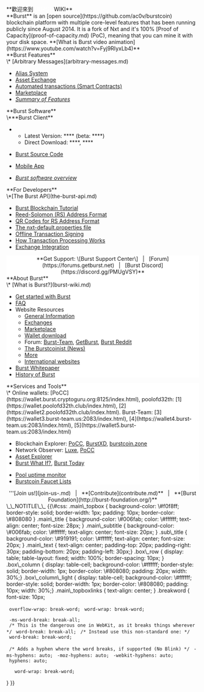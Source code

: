 <languages/>

<div class="main_topbox">
<div class="main_title">
**歡迎來到 <span style="color:#ffffff">BURST</span> WIKI**

</div>
<div class="main_text">
**Burst** is an [open source](https://github.com/ac0v/burstcoin) blockchain platform with multiple core-level features that has been running publicly since August 2014. It is a fork of Nxt and it's 100% [Proof of Capacity](proof-of-capacity.md) (PoC), meaning that you can mine it with your disk space.
**[What is Burst video animation](https://www.youtube.com/watch?v=Fyj9RIyxLb4)**

</div>
<div class="box_row">
<div class="box_column">
<div class="main_subtitle">
**Burst Features**

</div>
\* [Arbitrary Messages](arbitrary-messages.md)

-   [Alias System](alias-system.md)
-   [Asset Exchange](asset-exchange.md)
-   [Automated transactions (Smart Contracts)](automated-transaction.md)
-   [Marketplace](marketplace.md)
-   [*Summary of Features*](current-features.md)

</div>
<div class="box_column">
<div class="main_subtitle">
**Burst Software**

</div>
\***Burst Client**

-   -   Latest Version: **** (beta: ****)
    -   Direct Download: ****, ****

-   [Burst Source Code](https://github.com/PoC-Consortium/burstcoin)
-   [Mobile App](mobile-app.md)
-   *[Burst software overview](burst-software.md)*

</div>
<div class="box_column">
<div class="main_subtitle">
**For Developers**

</div>
\*[The Burst API](the-burst-api.md)

-   [Burst Blockchain Tutorial](burst-blockchain-tutorial.md)
-   [Reed-Solomon (RS) Address Format](rs-address-format.md)
-   [QR Codes for RS Address Format](qr-codes-for-rs-address-format.md)
-   [The nxt-default.properties file](nxt-default-properties-configuration-file.md)
-   [Offline Transaction Signing](offline-transaction-signing.md)
-   [How Transaction Processing Works](how-tx-processing-works.md)
-   [Exchange Integration](exchange-integration.md)

</div>
</div>
<div class="box_row">
<div class="box_column_light" style="background-color: #ffffff; text-align:center;">
**Get Support: \[Burst Support Center\]   |   [Forum](https://forums.getburst.net)   |   [Burst Discord](https://discord.gg/PMUgVSY)**

</div>
</div>
<div class="box_row">
<div class="box_column" style="background-color: #ffffff;">
<div class="sub_title">
**About Burst**

</div>
\* [What is Burst?](burst-wiki.md)

-   [Get started with Burst](getting-started.md)
-   [FAQ](faq.md)
-   Website Resources
    -   [General Information](https://www.burst-coin.org/)
    -   [Exchanges](exchanges.md)
    -   [Marketplace](http://x.burstnation.com/marketplace)
    -   [Wallet download](http://burstwallet.io/)
    -   Forum: [Burst-Team](http://burstforum.net/), [GetBurst](https://forums.getburst.net/), [Burst Reddit](https://www.reddit.com/r/burstcoin/)
    -   [The Burstcoinist (News)](https://www.burstcoin.ist/)
    -   [More](list-of-burst-related-websites.md)
    -   [International websites](list-of-international-burst-websites.md)
-   [Burst Whitepaper](whitepaper-burst.md)
-   [History of Burst](history-of-burst.md)

</div>
<div class="box_column" style="background-color: #ffffff;">
<div class="sub_title">
**Services and Tools**

</div>
\* Online wallets: [PoCC](https://wallet.burst.cryptoguru.org:8125/index.html), poolofd32th: [1](https://wallet.poolofd32th.club/index.html), [2](https://wallet2.poolofd32th.club/index.html). Burst-Team: [3](https://wallet3.burst-team.us:2083/index.html), [4](https://wallet4.burst-team.us:2083/index.html), [5](https://wallet5.burst-team.us:2083/index.html)

-   Blockchain Explorer: [PoCC](https://explore.burst.cryptoguru.org/), [BurstXD](http://burstxd.com/blocks/), [burstcoin.zone](http://burstcoin.zone/wordpress/blockexplorer/)
-   Network Observer: [Luxe](http://burstcoin.cc/), [PoCC](https://explore.burst.cryptoguru.org/tool/observe)
-   [Asset Explorer](http://asset.burstnation.com/)
-   [Burst What If?](http://whatif.burstnation.com/), [Burst Today](http://www.burst.today/)

<!-- -->

-   [Pool uptime monitor](https://uptime.statuscake.com/?TestID=M30iNz7TSq)
-   [Burstcoin Faucet Lists](http://burstfaucets.com/)

</div>
</div>
<div id="main_topboxlinks">
<center>
'''[Join us!](join-us-.md)   |   **[Contribute](contribute.md)**   |   **[Burst Foundation](http://burst-foundation.org/)**

</center>
</div>
</div>
\_\_NOTITLE\_\_ {{\#css: .main\_topbox { background-color: \#f0f8ff; border-style: solid; border-width: 1px; padding: 10px; border-color: \#808080 } .main\_title { background-color: \#006fab; color: \#ffffff; text-align: center; font-size: 28px; } .main\_subtitle { background-color: \#006fab; color: \#ffffff; text-align: center; font-size: 20px; } .sub\_title { background-color: \#919191; color: \#ffffff; text-align: center; font-size: 20px; } .main\_text { text-align: center; padding-top: 20px; padding-right: 30px; padding-bottom: 20px; padding-left: 30px;} .box\_row { display: table; table-layout: fixed; width: 100%; border-spacing: 10px; } .box\_column { display: table-cell; background-color: \#ffffff; border-style: solid; border-width: 1px; border-color: \#808080; padding: 20px; width: 30%;} .box\_column\_light { display: table-cell; background-color: \#ffffff; border-style: solid; border-width: 1px; border-color: \#808080; padding: 10px; width: 30%;} .main\_topboxlinks { text-align: center; } .breakword { font-size: 10px;

` overflow-wrap: break-word;`
` word-wrap: break-word;`

` -ms-word-break: break-all;`
` /* This is the dangerous one in WebKit, as it breaks things wherever */`
` word-break: break-all;`
` /* Instead use this non-standard one: */`
` word-break: break-word;`

` /* Adds a hyphen where the word breaks, if supported (No Blink) */`
` -ms-hyphens: auto;`
` -moz-hyphens: auto;`
` -webkit-hyphens: auto;`
` hyphens: auto;`

`   word-wrap: break-word;`

} }}
